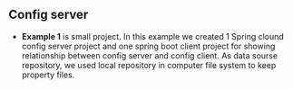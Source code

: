 ## Config server

<ul><li><b>Example 1</b>  is small project. In this example we created 1 Spring clound config server project and one spring boot client project for showing relationship between config server and config client. As data sourse repository, we used local repository in computer file system to keep property files. </li></ul>
